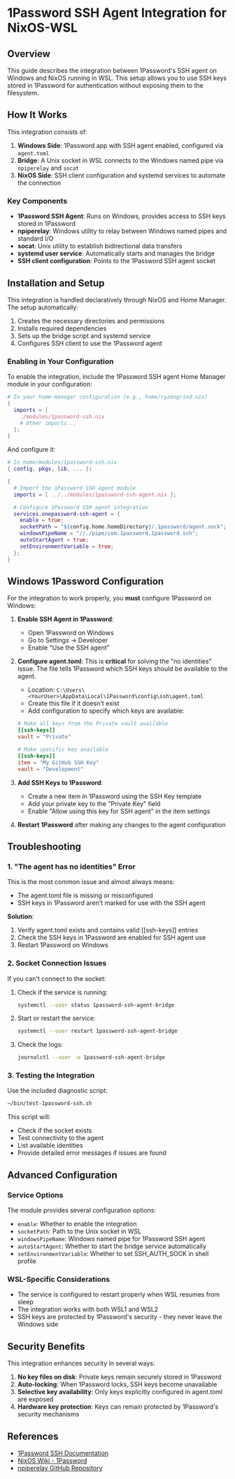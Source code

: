 # 1Password SSH Agent Integration for NixOS-WSL

## Overview

This guide describes the integration between 1Password's SSH agent on Windows and NixOS running in WSL. This setup allows you to use SSH keys stored in 1Password for authentication without exposing them to the filesystem.

## How It Works

This integration consists of:

1. **Windows Side**: 1Password app with SSH agent enabled, configured via `agent.toml`
2. **Bridge**: A Unix socket in WSL connects to the Windows named pipe via `npiperelay` and `socat`
3. **NixOS Side**: SSH client configuration and systemd services to automate the connection

### Key Components

- **1Password SSH Agent**: Runs on Windows, provides access to SSH keys stored in 1Password
- **npiperelay**: Windows utility to relay between Windows named pipes and standard I/O
- **socat**: Unix utility to establish bidirectional data transfers
- **systemd user service**: Automatically starts and manages the bridge
- **SSH client configuration**: Points to the 1Password SSH agent socket

## Installation and Setup

This integration is handled declaratively through NixOS and Home Manager. The setup automatically:

1. Creates the necessary directories and permissions
2. Installs required dependencies
3. Sets up the bridge script and systemd service
4. Configures SSH client to use the 1Password agent

### Enabling in Your Configuration

To enable the integration, include the 1Password SSH agent Home Manager module in your configuration:

```nix
# In your home-manager configuration (e.g., home/ryzengrind.nix)
{
  imports = [
    ./modules/1password-ssh.nix
    # Other imports...
  ];
}
```

And configure it:

```nix
# In home/modules/1password-ssh.nix
{ config, pkgs, lib, ... }:

{
  # Import the 1Password SSH agent module
  imports = [ ../../modules/1password-ssh-agent.nix ];

  # Configure 1Password SSH agent integration
  services.onepassword-ssh-agent = {
    enable = true;
    socketPath = "${config.home.homeDirectory}/.1password/agent.sock";
    windowsPipeName = "//./pipe/com.1password.1password.ssh";
    autoStartAgent = true;
    setEnvironmentVariable = true;
  };
}
```

## Windows 1Password Configuration

For the integration to work properly, you **must** configure 1Password on Windows:

1. **Enable SSH Agent in 1Password**:
   - Open 1Password on Windows
   - Go to Settings → Developer
   - Enable "Use the SSH agent"

2. **Configure agent.toml**:
   This is **critical** for solving the "no identities" issue. The file tells 1Password which SSH keys should be available to the agent.

   - Location: `C:\Users\<YourUser>\AppData\Local\1Password\config\ssh\agent.toml`
   - Create this file if it doesn't exist
   - Add configuration to specify which keys are available:

   ```toml
   # Make all keys from the Private vault available
   [[ssh-keys]]
   vault = "Private"
   
   # Make specific key available
   [[ssh-keys]]
   item = "My GitHub SSH Key"
   vault = "Development"
   ```

3. **Add SSH Keys to 1Password**:
   - Create a new item in 1Password using the SSH Key template
   - Add your private key to the "Private Key" field
   - Enable "Allow using this key for SSH agent" in the item settings

4. **Restart 1Password** after making any changes to the agent configuration

## Troubleshooting

### 1. "The agent has no identities" Error

This is the most common issue and almost always means:
- The agent.toml file is missing or misconfigured
- SSH keys in 1Password aren't marked for use with the SSH agent

**Solution**:
1. Verify agent.toml exists and contains valid [[ssh-keys]] entries
2. Check the SSH keys in 1Password are enabled for SSH agent use
3. Restart 1Password on Windows

### 2. Socket Connection Issues

If you can't connect to the socket:

1. Check if the service is running:
   ```bash
   systemctl --user status 1password-ssh-agent-bridge
   ```

2. Start or restart the service:
   ```bash
   systemctl --user restart 1password-ssh-agent-bridge
   ```

3. Check the logs:
   ```bash
   journalctl --user -u 1password-ssh-agent-bridge
   ```

### 3. Testing the Integration

Use the included diagnostic script:
```bash
~/bin/test-1password-ssh.sh
```

This script will:
- Check if the socket exists
- Test connectivity to the agent
- List available identities
- Provide detailed error messages if issues are found

## Advanced Configuration

### Service Options

The module provides several configuration options:

- `enable`: Whether to enable the integration
- `socketPath`: Path to the Unix socket in WSL
- `windowsPipeName`: Windows named pipe for 1Password SSH agent
- `autoStartAgent`: Whether to start the bridge service automatically
- `setEnvironmentVariable`: Whether to set SSH_AUTH_SOCK in shell profile

### WSL-Specific Considerations

- The service is configured to restart properly when WSL resumes from sleep
- The integration works with both WSL1 and WSL2
- SSH keys are protected by 1Password's security - they never leave the Windows side

## Security Benefits

This integration enhances security in several ways:

1. **No key files on disk**: Private keys remain securely stored in 1Password
2. **Auto-locking**: When 1Password locks, SSH keys become unavailable
3. **Selective key availability**: Only keys explicitly configured in agent.toml are exposed
4. **Hardware key protection**: Keys can remain protected by 1Password's security mechanisms

## References

- [1Password SSH Documentation](https://developer.1password.com/docs/ssh/)
- [NixOS Wiki - 1Password](https://nixos.wiki/wiki/1Password)
- [npiperelay GitHub Repository](https://github.com/jstarks/npiperelay)